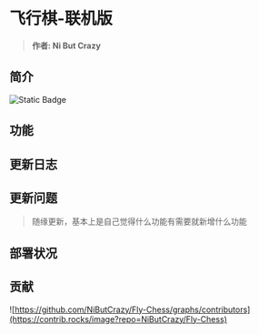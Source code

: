 # 飞行棋-联机版
> **作者: Ni But Crazy**
## 简介
![Static Badge](https://img.shields.io/badge/%E8%AF%AD%E8%A8%80-%E4%B8%AD%E6%96%87-orange)



## 功能


## 更新日志

## 更新问题
>随缘更新，基本上是自己觉得什么功能有需要就新增什么功能

## 部署状况

## 贡献
![https://github.com/NiButCrazy/Fly-Chess/graphs/contributors](https://contrib.rocks/image?repo=NiButCrazy/Fly-Chess)
